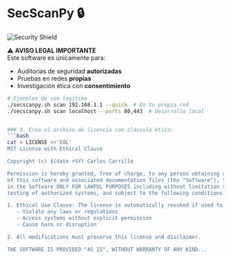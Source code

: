 # SecScanPy 🔒

![Security Shield](https://img.shields.io/badge/Security-Ethical_Hacking-blue)

⚠️ **AVISO LEGAL IMPORTANTE**  
Este software es únicamente para:
- Auditorías de seguridad **autorizadas**
- Pruebas en redes **propias**
- Investigación ética con **consentimiento**

```bash
# Ejemplos de uso legítimo
./secscanpy.sh scan 192.168.1.1 --quick  # En tu propia red
./secscanpy.sh scan localhost --ports 80,443  # Desarrollo local


### 3. Crea el archivo de licencia con cláusula ética:
```bash
cat > LICENSE <<'EOL'
MIT License with Ethical Clause

Copyright (c) $(date +%Y) Carlos Carrillo

Permission is hereby granted, free of charge, to any person obtaining a copy
of this software and associated documentation files (the "Software"), to deal
in the Software ONLY FOR LAWFUL PURPOSES including without limitation security 
testing of authorized systems, and subject to the following conditions:

1. Ethical Use Clause: The license is automatically revoked if used to:
   - Violate any laws or regulations
   - Access systems without explicit permission
   - Cause harm or disruption

2. All modifications must preserve this license and disclaimer.

THE SOFTWARE IS PROVIDED "AS IS", WITHOUT WARRANTY OF ANY KIND...
